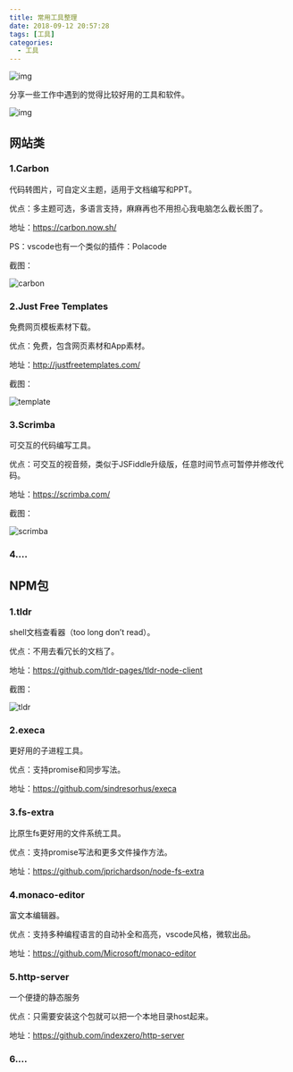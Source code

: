 ```yaml
---
title: 常用工具整理
date: 2018-09-12 20:57:28
tags: [工具]
categories:
  - 工具
---
```


![img](http://web-site-files.ashshen.cc/blog-header-images/nature-20.jpg)

分享一些工作中遇到的觉得比较好用的工具和软件。

<!-- more -->

![img](http://web-site-files.ashshen.cc/blog-header-images/nature-20.jpg)

## 网站类

### 1.Carbon

代码转图片，可自定义主题，适用于文档编写和PPT。

优点：多主题可选，多语言支持，麻麻再也不用担心我电脑怎么截长图了。

地址：https://carbon.now.sh/

PS：vscode也有一个类似的插件：Polacode

截图：

![carbon](http://web-site-files.ashshen.cc/tools/carbon.png)


### 2.Just Free Templates

免费网页模板素材下载。

优点：免费，包含网页素材和App素材。

地址：http://justfreetemplates.com/

截图：

![template](http://web-site-files.ashshen.cc/tools/freetemplate.png)


### 3.Scrimba

可交互的代码编写工具。

优点：可交互的视音频，类似于JSFiddle升级版，任意时间节点可暂停并修改代码。

地址：https://scrimba.com/

截图：

![scrimba](http://web-site-files.ashshen.cc/tools/scrimba.png)

### 4....


## NPM包

### 1.tldr

shell文档查看器（too long don’t read）。

优点：不用去看冗长的文档了。

地址：https://github.com/tldr-pages/tldr-node-client

截图：

![tldr](http://web-site-files.ashshen.cc/tools/tldr.png)

### 2.execa

更好用的子进程工具。

优点：支持promise和同步写法。

地址：https://github.com/sindresorhus/execa

### 3.fs-extra

比原生fs更好用的文件系统工具。

优点：支持promise写法和更多文件操作方法。

地址：https://github.com/jprichardson/node-fs-extra

### 4.monaco-editor

富文本编辑器。

优点：支持多种编程语言的自动补全和高亮，vscode风格，微软出品。

地址：https://github.com/Microsoft/monaco-editor

### 5.http-server

一个便捷的静态服务

优点：只需要安装这个包就可以把一个本地目录host起来。

地址：https://github.com/indexzero/http-server

### 6....
